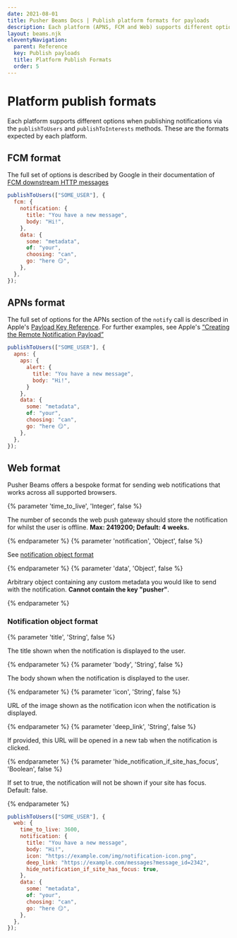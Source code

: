 ```yaml
---
date: 2021-08-01
title: Pusher Beams Docs | Publish platform formats for payloads
description: Each platform (APNS, FCM and Web) supports different options when publishing notifications. This guide describes the formats expected by each platform.
layout: beams.njk
eleventyNavigation:
  parent: Reference
  key: Publish payloads
  title: Platform Publish Formats
  order: 5
---
```


# Platform publish formats

Each platform supports different options when publishing notifications via the `publishToUsers` and `publishToInterests` methods. These are the formats expected by each platform.

## FCM format

The full set of options is described by Google in their documentation of [FCM downstream HTTP messages](https://firebase.google.com/docs/cloud-messaging/http-server-ref#downstream)

```js
publishToUsers(["SOME_USER"], {
  fcm: {
    notification: {
      title: "You have a new message",
      body: "Hi!",
    },
    data: {
      some: "metadata",
      of: "your",
      choosing: "can",
      go: "here 😏",
    },
  },
});
```

## APNs format

The full set of options for the APNs section of the `notify` call is described in Apple's [Payload Key Reference](https://developer.apple.com/library/prerelease/content/documentation/NetworkingInternet/Conceptual/RemoteNotificationsPG/PayloadKeyReference.html#//apple_ref/doc/uid/TP40008194-CH17-SW1). For further examples, see Apple's [“Creating the Remote Notification Payload”](https://developer.apple.com/library/prerelease/content/documentation/NetworkingInternet/Conceptual/RemoteNotificationsPG/CreatingtheNotificationPayload.html#//apple_ref/doc/uid/TP40008194-CH10-SW1)

```js
publishToUsers(["SOME_USER"], {
  apns: {
    aps: {
      alert: {
        title: "You have a new message",
        body: "Hi!",
      }
    },
    data: {
      some: "metadata",
      of: "your",
      choosing: "can",
      go: "here 😏",
    },
  },
});
```

## Web format

Pusher Beams offers a bespoke format for sending web notifications that works across all supported browsers.

{% parameter 'time_to_live', 'Integer', false %}

The number of seconds the web push gateway should store the notification for whilst the user is offline. **Max: 2419200; Default: 4 weeks.**

{% endparameter %}
{% parameter 'notification', 'Object', false %}

See [notification object format](/docs/beams/reference/publish-payloads#-notification-object-format)

{% endparameter %}
{% parameter 'data', 'Object', false %}

Arbitrary object containing any custom metadata you would like to send with the notification. **Cannot contain the key "pusher"**.

{% endparameter %}

### Notification object format

{% parameter 'title', 'String', false %}

The title shown when the notification is displayed to the user.

{% endparameter %}
{% parameter 'body', 'String', false %}

The body shown when the notification is displayed to the user.

{% endparameter %}
{% parameter 'icon', 'String', false %}

URL of the image shown as the notification icon when the notification is displayed.

{% endparameter %}
{% parameter 'deep_link', 'String', false %}

If provided, this URL will be opened in a new tab when the notification is clicked.

{% endparameter %}
{% parameter 'hide_notification_if_site_has_focus', 'Boolean', false %}

If set to true, the notification will not be shown if your site has focus. Default: false.

{% endparameter %}

```js
publishToUsers(["SOME_USER"], {
  web: {
    time_to_live: 3600,
    notification: {
      title: "You have a new message",
      body: "Hi!",
      icon: "https://example.com/img/notification-icon.png",
      deep_link: "https://example.com/messages?message_id=2342",
      hide_notification_if_site_has_focus: true,
    },
    data: {
      some: "metadata",
      of: "your",
      choosing: "can",
      go: "here 😏",
    },
  },
});
```
